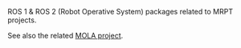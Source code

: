 ROS 1 & ROS 2 (Robot Operative System) packages related to MRPT projects.

See also the related [MOLA project](https://github.com/MOLAorg).
